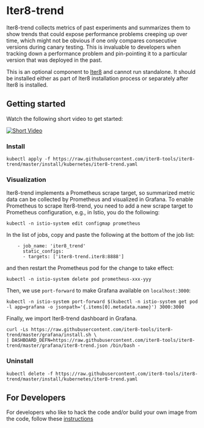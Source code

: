 # Iter8-trend

Iter8-trend collects metrics of past experiments and summarizes them to show
trends that could expose performance problems creeping up over time, which might
not be obvious if one only compares consecutive versions during canary testing.
This is invaluable to developers when tracking down a performance problem and
pin-pointing it to a particular version that was deployed in the past.

This is an optional component to [Iter8](http://github.com/iter8-tools) and
cannot run standalone. It should be installed either as part of Iter8
installation process or separately after Iter8 is installed.

## Getting started

Watch the following short video to get started:

[![Short Video](https://img.youtube.com/vi/FOtyqJPMj14/hqdefault.jpg)](https://youtu.be/FOtyqJPMj14)

### Install
```
kubectl apply -f https://raw.githubusercontent.com/iter8-tools/iter8-trend/master/install/kubernetes/iter8-trend.yaml
```

### Visualization
Iter8-trend implements a Prometheus scrape target, so summarized metric data can
be collected by Prometheus and visualized in Grafana. To enable Prometheus to
scrape Iter8-trend, you need to add a new scrape target to Prometheus
configuration, e.g., in Istio, you do the following:

```
kubectl -n istio-system edit configmap prometheus
```

In the list of jobs, copy and paste the following at the bottom of the job list:

```
    - job_name: 'iter8_trend'
      static_configs:
      - targets: ['iter8-trend.iter8:8888']
```

and then restart the Prometheus pod for the change to take effect:

```
kubectl -n istio-system delete pod prometheus-xxx-yyy
```

Then, we use `port-forward` to make Grafana available on `localhost:3000`:
```
kubectl -n istio-system port-forward $(kubectl -n istio-system get pod -l app=grafana -o jsonpath='{.items[0].metadata.name}') 3000:3000
```

Finally, we import Iter8-trend dashboard in Grafana.
```
curl -Ls https://raw.githubusercontent.com/iter8-tools/iter8-trend/master/grafana/install.sh \
| DASHBOARD_DEFN=https://raw.githubusercontent.com/iter8-tools/iter8-trend/master/grafana/iter8-trend.json /bin/bash -
```

### Uninstall
```
kubectl delete -f https://raw.githubusercontent.com/iter8-tools/iter8-trend/master/install/kubernetes/iter8-trend.yaml
```

## For Developers

For developers who like to hack the code and/or build your own image from the code, follow these [instructions](docs/devs.md)
